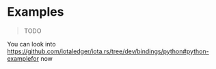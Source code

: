# Examples

> TODO

You can look into https://github.com/iotaledger/iota.rs/tree/dev/bindings/python#python-examplefor now